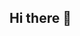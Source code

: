 ## Hi there 👋

<!--
**Florianomiguel/florianomiguel** is a ✨ _special_ ✨ repository because its `README.md` (this file) appears on your GitHub profile.

Here are some ideas to get you started:

- 🔭 I’m currently studynd to me a programmer
- 🌱 I’m currently learning python and html
- 👯 I’m looking to collaborate on some project that makes me learn more about programing
- ⚡ Fun fact: i'm on the highschool

